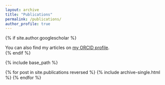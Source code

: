 ```yaml
---
layout: archive
title: "Publications"
permalink: /publications/
author_profile: true
---
```


{% if site.author.googlescholar %}
  <div class="wordwrap">You can also find my articles on <a href="{{orcid.org/0000-0002-8353-7481}}">my ORCID profile</a>.</div>
{% endif %}

{% include base_path %}

{% for post in site.publications reversed %}
  {% include archive-single.html %}
{% endfor %}
